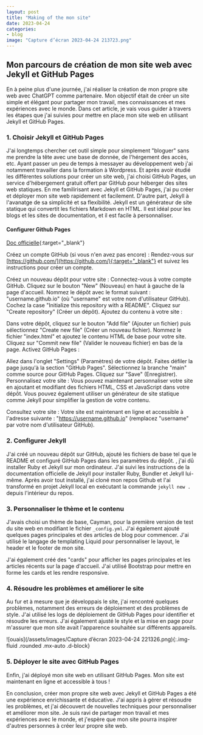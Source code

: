```yaml
---
layout: post
title: "Making of the mon site"
date: 2023-04-24
categories:
- blog
image: "Capture d’écran 2023-04-24 213723.png"
---
```


## Mon parcours de création de mon site web avec Jekyll et GitHub Pages

En à peine plus d'une journée, j'ai réaliser la création de mon propre site web avec ChatGPT comme partenaire. Mon objectif était de créer un site simple et élégant pour partager mon travail, mes connaissances et mes expériences avec le monde. Dans cet article, je vais vous guider à travers les étapes que j'ai suivies pour mettre en place mon site web en utilisant Jekyll et GitHub Pages.

### 1. Choisir Jekyll et GitHub Pages

J'ai longtemps chercher cet outil simple pour simplement "bloguer" sans me prendre la tête avec une base de donnée, de l'hérgement des accès, etc. Ayant passer un peu de temps à messayer au développement web j'ai notamment travailler dans la formation à Wordpress. Et après avoir étudié les différentes solutions pour créer un site web, j'ai choisi GitHub Pages, un service d'hébergement gratuit offert par GitHub pour héberger des sites web statiques.
En me familirisant avec Jekyll et GitHub Pages, j'ai pu créer et déployer mon site web rapidement et facilement.
D'autre part, Jekyll à l'avanatge de sa simplicité et sa flexibilité. Jekyll est un générateur de site statique qui convertit les fichiers Markdown en HTML. Il est idéal pour les blogs et les sites de documentation, et il est facile à personnaliser.

#### Configurer Github Pages

[Doc officielle](https://docs.github.com/fr/pages/quickstart){:target="_blank"}

Créez un compte GitHub (si vous n'en avez pas encore) :
Rendez-vous sur [https://github.com/](https://github.com/){:target="_blank"} et suivez les instructions pour créer un compte.

Créez un nouveau dépôt pour votre site :
Connectez-vous à votre compte GitHub.
Cliquez sur le bouton "New" (Nouveau) en haut à gauche de la page d'accueil.
Nommez le dépôt avec le format suivant : "username.github.io" (où "username" est votre nom d'utilisateur GitHub).
Cochez la case "Initialize this repository with a README".
Cliquez sur "Create repository" (Créer un dépôt).
Ajoutez du contenu à votre site :

Dans votre dépôt, cliquez sur le bouton "Add file" (Ajouter un fichier) puis sélectionnez "Create new file" (Créer un nouveau fichier).
Nommez le fichier "index.html" et ajoutez le contenu HTML de base pour votre site.
Cliquez sur "Commit new file" (Valider le nouveau fichier) en bas de la page.
Activez GitHub Pages :

Allez dans l'onglet "Settings" (Paramètres) de votre dépôt.
Faites défiler la page jusqu'à la section "GitHub Pages".
Sélectionnez la branche "main" comme source pour GitHub Pages.
Cliquez sur "Save" (Enregistrer).
Personnalisez votre site :
Vous pouvez maintenant personnaliser votre site en ajoutant et modifiant des fichiers HTML, CSS et JavaScript dans votre dépôt. Vous pouvez également utiliser un générateur de site statique comme Jekyll pour simplifier la gestion de votre contenu.

Consultez votre site :
Votre site est maintenant en ligne et accessible à l'adresse suivante : "https://username.github.io" (remplacez "username" par votre nom d'utilisateur GitHub).

### 2. Configurer Jekyll

J'ai créé un nouveau dépôt sur GitHub, ajouté les fichiers de base tel que le README et configuré GitHub Pages dans les paramètres du dépôt. , j'ai dû installer Ruby et Jekyll sur mon ordinateur. J'ai suivi les instructions de la documentation officielle de Jekyll pour installer Ruby, Bundler et Jekyll lui-même. Après avoir tout installé, j'ai cloné mon repos Github et l'ai transformé en projet Jekyll local en exécutant la commande `jekyll new .` depuis l'intérieur du repos.

### 3. Personnaliser le thème et le contenu

J'avais choisi un thème de base, Cayman, pour la première version de test du site web en modifiant le fichier `_config.yml`. J'ai également ajouté quelques pages principales et des articles de blog pour commencer. J'ai utilisé le langage de templating Liquid pour personnaliser le layout, le header et le footer de mon site.

J'ai également créé des "cards" pour afficher les pages principales et les articles récents sur la page d'accueil. J'ai utilisé Bootstrap pour mettre en forme les cards et les rendre responsive.

### 4. Résoudre les problèmes et améliorer le site

Au fur et à mesure que je développais le site, j'ai rencontré quelques problèmes, notamment des erreurs de déploiement et des problèmes de style. J'ai utilisé les logs de déploiement de GitHub Pages pour identifier et résoudre les erreurs. J'ai également ajusté le style et la mise en page pour m'assurer que mon site avait l'apparence souhaitée sur différents appareils.

![ouais](/assets/images/Capture d’écran 2023-04-24 221326.png){:.img-fluid .rounded .mx-auto .d-block}

### 5. Déployer le site avec GitHub Pages

Enfin, j'ai déployé mon site web en utilisant GitHub Pages. Mon site est maintenant en ligne et accessible à tous !

En conclusion, créer mon propre site web avec Jekyll et GitHub Pages a été une expérience enrichissante et éducative. J'ai appris à gérer et résoudre les problèmes, et j'ai découvert de nouvelles techniques pour personnaliser et améliorer mon site. Je suis ravi de partager mon travail et mes expériences avec le monde, et j'espère que mon site pourra inspirer d'autres personnes à créer leur propre site web.
